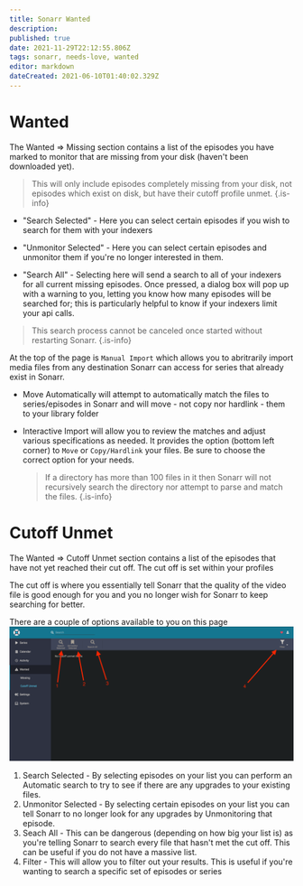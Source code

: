```yaml
---
title: Sonarr Wanted
description: 
published: true
date: 2021-11-29T22:12:55.806Z
tags: sonarr, needs-love, wanted
editor: markdown
dateCreated: 2021-06-10T01:40:02.329Z
---
```


# Wanted

The Wanted => Missing section contains a list of the episodes you have marked to monitor that are missing from your disk (haven't been downloaded yet).

> This will only include episodes completely missing from your disk, not episodes which exist on disk, but have their cutoff profile unmet.
{.is-info}

- "Search Selected" - Here you can select certain episodes if you wish to search for them with your indexers

- "Unmonitor Selected" - Here you can select certain episodes and unmonitor them if you're no longer interested in them.

- "Search All" - Selecting here will send a search to all of your indexers for all current missing episodes. Once pressed, a dialog box will pop up with a warning to you, letting you know how many episodes will be searched for; this is particularly helpful to know if your indexers limit your api calls.

> This search process cannot be canceled once started without restarting Sonarr.
{.is-info}

At the top of the page is `Manual Import` which allows you to abritrarily import media files from any destination Sonarr can access for series that already exist in Sonarr.  

- Move Automatically will attempt to automatically match the files to series/episodes in Sonarr and will move - not copy nor hardlink - them to your library folder
- Interactive Import will allow you to review the matches and adjust various specifications as needed.  It provides the option (bottom left corner) to `Move` or `Copy/Hardlink` your files.  Be sure to choose the correct option for your needs.
  
  > If a directory has more than 100 files in it then Sonarr will not recursively search the directory nor attempt to parse and match the files. {.is-info}

# Cutoff Unmet

The Wanted => Cutoff Unmet section contains a list of the episodes that have not yet reached their cut off. The cut off is set within your profiles

The cut off is where you essentially tell Sonarr that the quality of the video file is good enough for you and you no longer wish for Sonarr to keep searching for better.

There are a couple of options available to you on this page
![wanted-cut-off-unmet.png](/assets/sonarr/wanted-cut-off-unmet.png)

1. Search Selected - By selecting episodes on your list you can perform an Automatic search to try to see if there are any upgrades to your existing files.
1. Unmonitor Selected - By selecting certain episodes on your list you can tell Sonarr to no longer look for any upgrades by Unmonitoring that episode.
1. Seach All - This can be dangerous (depending on how big your list is) as you're telling Sonarr to search every file that hasn't met the cut off. This can be useful if you do not have a massive list.
1. Filter - This will allow you to filter out your results. This is useful if you're wanting to search a specific set of episodes or series
